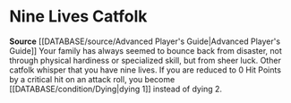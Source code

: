 ﻿---
id: '61'
name: Nine Lives Catfolk
rarity: Common
rus_type_level: null
source: '[[DATABASE/source/Advanced Player''s Guide|Advanced Player''s Guide]]'
trait: null
type: Heritage

---
# Nine Lives Catfolk

**Source** [[DATABASE/source/Advanced Player's Guide|Advanced Player's Guide]] 
Your family has always seemed to bounce back from disaster, not through physical hardiness or specialized skill, but from sheer luck. Other catfolk whisper that you have nine lives. If you are reduced to 0 Hit Points by a critical hit on an attack roll, you become [[DATABASE/condition/Dying|dying 1]] instead of dying 2.